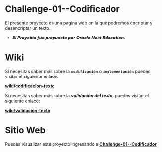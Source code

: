 # Challenge-01--Codificador
El presente proyecto es una pagina web en la que podremos encriptar y desencriptar un texto.

* ***El Proyecto fue propuesto por Oracle Next Education.***
  
# Wiki
Si necesitas saber más sobre la **`codificación`** o **`implementación`** puedes visitar el siguiente enlace:

[**wiki/codificacion-texto**](enlace)

Si necesitas saber más sobre la ***validación del texto***, puedes visitar el siguiente enlace:

[**wiki/validacion-texto**](enlace)
# Sitio Web
Puedes visualizar este proyecto ingresando a [**Challenge-01--Codificador**](https://sandovaldavid.github.io/Challenge-01--Codificador/)
